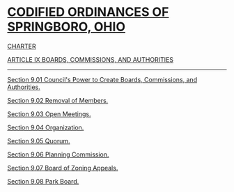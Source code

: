 [CODIFIED ORDINANCES OF SPRINGBORO, OHIO](index.html)
=====================================================

[CHARTER](1289a412.html)

[ARTICLE IX BOARDS, COMMISSIONS, AND AUTHORITIES](1441a412.html)

* * * * *

[Section 9.01 Council's Power to Create Boards, Commissions, and
Authorities.](1443a412.html)

[Section 9.02 Removal of Members.](1447a412.html)

[Section 9.03 Open Meetings.](144ba412.html)

[Section 9.04 Organization.](144fa412.html)

[Section 9.05 Quorum.](1453a412.html)

[Section 9.06 Planning Commission.](1457a412.html)

[Section 9.07 Board of Zoning Appeals.](145da412.html)

[Section 9.08 Park Board.](1462a412.html)
